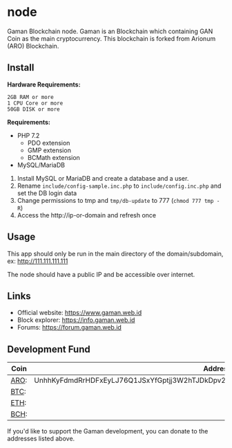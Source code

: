 # node

Gaman Blockchain node. Gaman is an Blockchain which containing GAN Coin as the main cryptocurrency. This blockchain is forked from Arionum (ARO) Blockchain.

## Install

**Hardware Requirements:**
```
2GB RAM or more
1 CPU Core or more
50GB DISK or more
```
**Requirements:**

- PHP 7.2
  - PDO extension
  - GMP extension
  - BCMath extension
- MySQL/MariaDB

1. Install MySQL or MariaDB and create a database and a user.
2. Rename `include/config-sample.inc.php` to  `include/config.inc.php` and set the DB login data
3. Change permissions to tmp and `tmp/db-update` to 777 (`chmod 777 tmp -R`)
4. Access the http://ip-or-domain and refresh once

## Usage

This app should only be run in the main directory of the domain/subdomain, ex: http://111.111.111.111

The node should have a public IP and be accessible over internet.

## Links

- Official website: https://www.gaman.web.id
- Block explorer: https://info.gaman.web.id
- Forums: https://forum.gaman.web.id

## Development Fund

Coin | Address
---- | --------
[ARO]: | UnhhKyFdmdRrHDFxEyLJ76Q1JSxYfGptjj3W2hTJDkDpv2j9prUEsC6EwaGDMgHF4DA8QvR7vKCy4sKpE8tLfqa
[BTC]: | 
[ETH]: | 
[BCH]: | 

If you'd like to support the Gaman development, you can donate to the addresses listed above.

[aro]: https://arionum.com
[btc]: https://bitcoin.org
[eth]: https://ethereum.org
[bch]: https://www.bitcoincash.org
